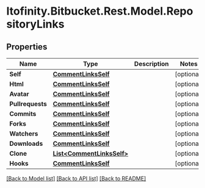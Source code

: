 # Itofinity.Bitbucket.Rest.Model.RepositoryLinks
## Properties

Name | Type | Description | Notes
------------ | ------------- | ------------- | -------------
**Self** | [**CommentLinksSelf**](CommentLinksSelf.md) |  | [optional] 
**Html** | [**CommentLinksSelf**](CommentLinksSelf.md) |  | [optional] 
**Avatar** | [**CommentLinksSelf**](CommentLinksSelf.md) |  | [optional] 
**Pullrequests** | [**CommentLinksSelf**](CommentLinksSelf.md) |  | [optional] 
**Commits** | [**CommentLinksSelf**](CommentLinksSelf.md) |  | [optional] 
**Forks** | [**CommentLinksSelf**](CommentLinksSelf.md) |  | [optional] 
**Watchers** | [**CommentLinksSelf**](CommentLinksSelf.md) |  | [optional] 
**Downloads** | [**CommentLinksSelf**](CommentLinksSelf.md) |  | [optional] 
**Clone** | [**List&lt;CommentLinksSelf&gt;**](CommentLinksSelf.md) |  | [optional] 
**Hooks** | [**CommentLinksSelf**](CommentLinksSelf.md) |  | [optional] 

[[Back to Model list]](../README.md#documentation-for-models) [[Back to API list]](../README.md#documentation-for-api-endpoints) [[Back to README]](../README.md)

